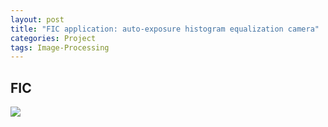 ```yaml
---
layout: post
title: "FIC application: auto-exposure histogram equalization camera"
categories: Project
tags: Image-Processing
---
```


## FIC

![](https://youtu.be/vkjfccmxcKw)
